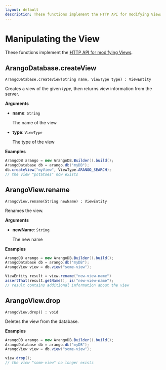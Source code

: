 ```yaml
---
layout: default
description: These functions implement the HTTP API for modifying Views
---
```


# Manipulating the View

These functions implement the
[HTTP API for modifying Views](../http/views.html).

## ArangoDatabase.createView

`ArangoDatabase.createView(String name, ViewType type) : ViewEntity`

Creates a view of the given _type_, then returns view information from the server.

**Arguments**

- **name**: `String`

  The name of the view

- **type**: `ViewType`

  The type of the view

**Examples**

```Java
ArangoDB arango = new ArangoDB.Builder().build();
ArangoDatabase db = arango.db("myDB");
db.createView("myView", ViewType.ARANGO_SEARCH);
// the view "potatoes" now exists
```

## ArangoView.rename

`ArangoView.rename(String newName) : ViewEntity`

Renames the view.

**Arguments**

- **newName**: `String`

  The new name

**Examples**

```Java
ArangoDB arango = new ArangoDB.Builder().build();
ArangoDatabase db = arango.db("myDB");
ArangoView view = db.view("some-view");

ViewEntity result = view.rename("new-view-name")
assertThat(result.getName(), is("new-view-name");
// result contains additional information about the view
```

## ArangoView.drop

`ArangoView.drop() : void`

Deletes the view from the database.

**Examples**

```Java
ArangoDB arango = new ArangoDB.Builder().build();
ArangoDatabase db = arango.db("myDB");
ArangoView view = db.view("some-view");

view.drop();
// the view "some-view" no longer exists
```
